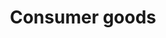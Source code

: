 ---
title: Consumer goods
longTitle: 'Consumer goods'
tags:
- gccommon
use:
- "[[Consumer products]]"
---